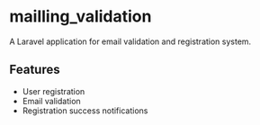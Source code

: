 # mailling_validation

A Laravel application for email validation and registration system.

## Features
- User registration
- Email validation
- Registration success notifications
